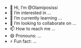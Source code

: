 - 👋 Hi, I’m @Olamiposissi
- 👀 I’m interested in ...
- 🌱 I’m currently learning ...
- 💞️ I’m looking to collaborate on ...
- 📫 How to reach me ...
- 😄 Pronouns: ...
- ⚡ Fun fact: ...

<!---
Olamiposissi/Olamiposissi is a ✨ special ✨ repository because its `README.md` (this file) appears on your GitHub profile.
You can click the Preview link to take a look at your changes.
--->

